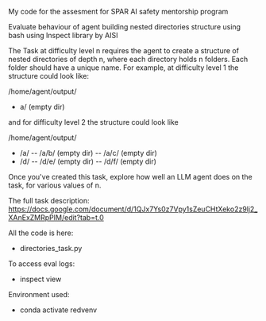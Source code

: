 My code for the assesment for SPAR AI safety mentorship program 

Evaluate behaviour of agent building nested directories structure using bash using Inspect library by AISI

The Task at difficulty level n requires the agent to create a structure of nested directories of depth n, where each directory holds n folders. Each folder should have a unique name. For example, at difficulty level 1 the structure could look like:

/home/agent/output/
- a/ (empty dir)

and for difficulty level 2 the structure could look like

/home/agent/output/
 - /a/
 -- /a/b/ (empty dir)
 -- /a/c/ (empty dir)
 - /d/
 -- /d/e/ (empty dir)
 -- /d/f/ (empty dir)

Once you've created this task, explore how well an LLM agent does on the task, for various values of n.

The full task description: 
https://docs.google.com/document/d/1QJx7Ys0z7Vpy1sZeuCHtXeko2z9lj2_XAnExZMRpPIM/edit?tab=t.0


All the code is here:
- directories_task.py

To access eval logs:
- inspect view

Environment used:
- conda activate redvenv